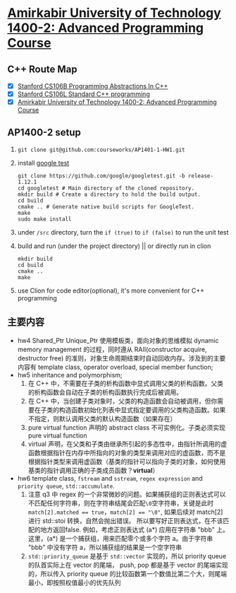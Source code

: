 # [Amirkabir University of Technology 1400-2: Advanced Programming Course](https://github.com/courseworks/)

## C++ Route Map

- [x] [Stanford CS106B Programming Abstractions In C++](https://github.com/Andy-xiaokang/CS106B)
- [x] [Stanford CS106L Standard C++ programming](https://github.com/Andy-xiaokang/CS106L)
- [x] [Amirkabir University of Technology 1400-2: Advanced Programming Course](https://github.com/Andy-xiaokang/AP1400-2)

## AP1400-2 setup

1. `git clone git@github.com:courseworks/AP1401-1-HW1.git`
2. install [google test](https://github.com/google/googletest/blob/main/googletest/README.md)

    ```shell
    git clone https://github.com/google/googletest.git -b release-1.12.1
    cd googletest # Main directory of the cloned repository.
    mkdir build # Create a directory to hold the build output.
    cd build
    cmake .. # Generate native build scripts for GoogleTest.
    make
    sudo make install
    ```

3. under `/src` directory, turn the ` if (true) ` to `if (false)` to run the unit test
4. build and run (under the project directory) || or directly run in clion

    ```shell
    mkdir build
    cd build
    cmake ..
    make
    ```

5. use Clion for code editor(optional), it's more convenient for C++ programming

## 主要内容

- hw4 Shared_Ptr Unique_Ptr 使用模板类，面向对象的思维模拟 dynamic memory management 的过程，同时遵从 RAII(constructor acquire, destructor
  free) 的准则，对象生命周期结束时自动回收内存。涉及到的主要内容有 template class, operator overload, special member function;
- hw5 inheritance and polymorphism; 
    1. 在 C++ 中，不需要在子类的析构函数中显式调用父类的析构函数。父类的析构函数会自动在子类的析构函数执行完成后被调用。
    2. 在 C++ 中，当创建子类对象时，父类的构造函数会自动被调用，但你需要在子类的构造函数初始化列表中显式指定要调用的父类构造函数。如果不指定，则默认调用父类的默认构造函数（如果存在）
    3. pure virtual function 声明的 abstract class 不可实例化。子类必须实现 pure virtual function
    4. virtual 声明，在父类和子类由继承所引起的多态性中，由指针所调用的虚函数根据指针在内存中所指向的对象的类型来调用对应的虚函数，而不是根据指针类型来调用虚函数（基类的指针可以指向子类的对象，如何使用基类的指针调用正确的子类成员函数？**virtual**）
- hw6 template class, `fstream` and `sstream`, `regex expression` and `priority queue`, `std::accumulate`. 
    1. 注意 q3 中 regex 的一个非常微妙的问题。如果捕获组的正则表达式可以不匹配任何字符串，则在字符串结尾会匹配`\0`空字符串，关键是此时`match[2].matched == true`，`match[2] == "\0"`, 如果后续对 match[2] 进行 std::stoi 转换，自然会抛出错误。 所以要写好正则表达式，在不该匹配的地方返回false. 例如，考虑正则表达式 (a*) 应用在字符串 "bbb" 上。这里，(a*) 是一个捕获组，用来匹配零个或多个字符 a。由于字符串 "bbb" 中没有字符 a，所以捕获组的结果是一个空字符串 
    2. `std::priority_queue` 是基于 `std::vector` 实现的，所以 priority queue 的队首实际上在 vector 的尾端， push, pop 都是基于 vector 的尾端实现的，所以传入 priority queue 的比较函数第一个数值比第二个大，则尾端最小，即按照权值最小的优先队列
  